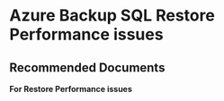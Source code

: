 <properties
                pageTitle="Azure Backup SQL Restore Performance issues"
                description="Azure Backup SQL Restore Performance issues"
                service="microsoft.recoveryservices"
                resource="vaults"
                authors="srinathvasireddy"
                displayOrder=""
                selfHelpType="generic"
                supportTopicIds="32605796"
                resourceTags=""
                productPesIds="15207"
                cloudEnvironments="public"
/>

# Azure Backup SQL Restore Performance issues

## **Recommended Documents**

**For Restore Performance issues**
